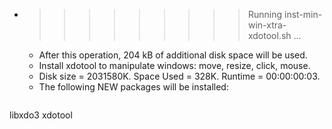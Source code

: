 * >>>>>>>>> Running inst-min-win-xtra-xdotool.sh ...
  * After this operation, 204 kB of additional disk space will be used.
  * Install xdotool to manipulate windows: move, resize, click, mouse.
  * Disk size = 2031580K. Space Used = 328K. Runtime = 00:00:00:03.
  * The following NEW packages will be installed:
  ```bash
libxdo3 xdotool
  ```
